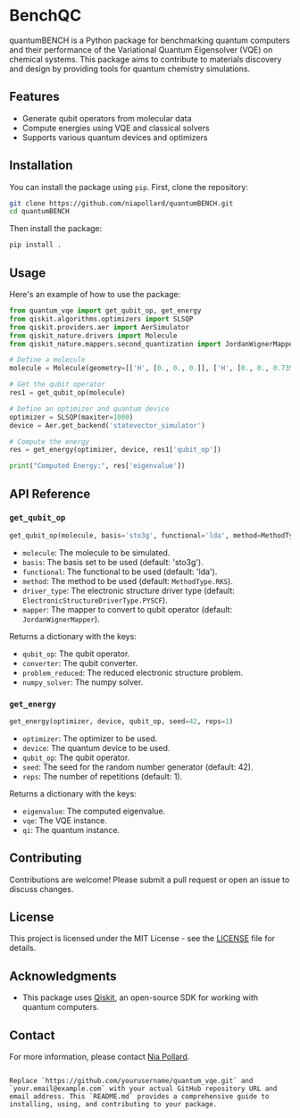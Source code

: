 # BenchQC

quantumBENCH is a Python package for benchmarking quantum computers and their performance of the Variational Quantum Eigensolver (VQE) on chemical systems. This package aims to contribute to materials discovery and design by providing tools for quantum chemistry simulations.

## Features

- Generate qubit operators from molecular data
- Compute energies using VQE and classical solvers
- Supports various quantum devices and optimizers

## Installation

You can install the package using `pip`. First, clone the repository:

```bash
git clone https://github.com/niapollard/quantumBENCH.git
cd quantumBENCH
```

Then install the package:

```bash
pip install .
```

## Usage

Here's an example of how to use the package:

```python
from quantum_vqe import get_qubit_op, get_energy
from qiskit.algorithms.optimizers import SLSQP
from qiskit.providers.aer import AerSimulator
from qiskit_nature.drivers import Molecule
from qiskit_nature.mappers.second_quantization import JordanWignerMapper

# Define a molecule
molecule = Molecule(geometry=[['H', [0., 0., 0.]], ['H', [0., 0., 0.735]]], multiplicity=1, charge=0)

# Get the qubit operator
res1 = get_qubit_op(molecule)

# Define an optimizer and quantum device
optimizer = SLSQP(maxiter=1000)
device = Aer.get_backend('statevector_simulator')

# Compute the energy
res = get_energy(optimizer, device, res1['qubit_op'])

print("Computed Energy:", res['eigenvalue'])
```

## API Reference

### `get_qubit_op`

```python
get_qubit_op(molecule, basis='sto3g', functional='lda', method=MethodType.RKS, driver_type=ElectronicStructureDriverType.PYSCF, mapper=JordanWignerMapper())
```

- `molecule`: The molecule to be simulated.
- `basis`: The basis set to be used (default: 'sto3g').
- `functional`: The functional to be used (default: 'lda').
- `method`: The method to be used (default: `MethodType.RKS`).
- `driver_type`: The electronic structure driver type (default: `ElectronicStructureDriverType.PYSCF`).
- `mapper`: The mapper to convert to qubit operator (default: `JordanWignerMapper`).

Returns a dictionary with the keys:
- `qubit_op`: The qubit operator.
- `converter`: The qubit converter.
- `problem_reduced`: The reduced electronic structure problem.
- `numpy_solver`: The numpy solver.

### `get_energy`

```python
get_energy(optimizer, device, qubit_op, seed=42, reps=1)
```

- `optimizer`: The optimizer to be used.
- `device`: The quantum device to be used.
- `qubit_op`: The qubit operator.
- `seed`: The seed for the random number generator (default: 42).
- `reps`: The number of repetitions (default: 1).

Returns a dictionary with the keys:
- `eigenvalue`: The computed eigenvalue.
- `vqe`: The VQE instance.
- `qi`: The quantum instance.

## Contributing

Contributions are welcome! Please submit a pull request or open an issue to discuss changes.

## License

This project is licensed under the MIT License - see the [LICENSE](LICENSE) file for details.

## Acknowledgments

- This package uses [Qiskit](https://qiskit.org/), an open-source SDK for working with quantum computers.

## Contact

For more information, please contact [Nia Pollard](mailto:nia.rodney-pollard@nist.gov).
```

Replace `https://github.com/yourusername/quantum_vqe.git` and `your.email@example.com` with your actual GitHub repository URL and email address. This `README.md` provides a comprehensive guide to installing, using, and contributing to your package.
